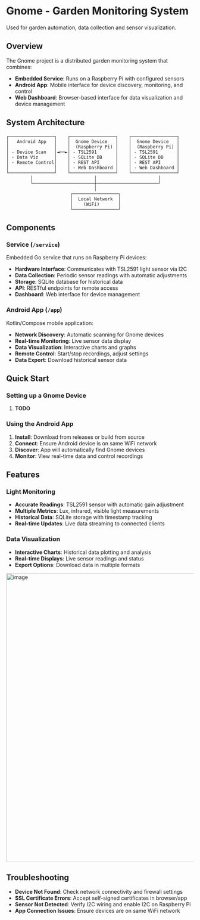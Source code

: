 # Gnome - Garden Monitoring System

Used for garden automation, data collection and sensor visualization.

## Overview

The Gnome project is a distributed garden monitoring system that combines:

- **Embedded Service**: Runs on a Raspberry Pi with configured sensors
- **Android App**: Mobile interface for device discovery, monitoring, and control
- **Web Dashboard**: Browser-based interface for data visualization and device management

## System Architecture

```text
┌─────────────────┐    ┌─────────────────┐    ┌─────────────────┐
│   Android App   │    │  Gnome Device   │    │  Gnome Device   │
│                 │    │  (Raspberry Pi) │    │  (Raspberry Pi) │
│ - Device Scan   │◄──►│ - TSL2591       │    │ - TSL2591       │
│ - Data Viz      │    │ - SQLite DB     │    │ - SQLite DB     │
│ - Remote Control│    │ - REST API      │    │ - REST API      │
│                 │    │ - Web Dashboard │    │ - Web Dashboard │
└─────────────────┘    └─────────────────┘    └─────────────────┘
         │                       │                       │
         └───────────────────────┼───────────────────────┘
                                 │
                        ┌─────────────────┐
                        │  Local Network  │
                        │    (WiFi)       │
                        └─────────────────┘
```

## Components

### Service (`/service`)

Embedded Go service that runs on Raspberry Pi devices:

- **Hardware Interface**: Communicates with TSL2591 light sensor via I2C
- **Data Collection**: Periodic sensor readings with automatic adjustments
- **Storage**: SQLite database for historical data
- **API**: RESTful endpoints for remote access
- **Dashboard**: Web interface for device management

### Android App (`/app`)

Kotlin/Compose mobile application:

- **Network Discovery**: Automatic scanning for Gnome devices
- **Real-time Monitoring**: Live sensor data display
- **Data Visualization**: Interactive charts and graphs
- **Remote Control**: Start/stop recordings, adjust settings
- **Data Export**: Download historical sensor data

## Quick Start

### Setting up a Gnome Device

1. **TODO**

### Using the Android App

1. **Install**: Download from releases or build from source
2. **Connect**: Ensure Android device is on same WiFi network
3. **Discover**: App will automatically find Gnome devices
4. **Monitor**: View real-time data and control recordings

## Features

### Light Monitoring

- **Accurate Readings**: TSL2591 sensor with automatic gain adjustment
- **Multiple Metrics**: Lux, infrared, visible light measurements
- **Historical Data**: SQLite storage with timestamp tracking
- **Real-time Updates**: Live data streaming to connected clients

### Data Visualization

- **Interactive Charts**: Historical data plotting and analysis
- **Real-time Displays**: Live sensor readings and status
- **Export Options**: Download data in multiple formats

<img width="794" height="775" alt="image" src="https://github.com/user-attachments/assets/eeaab95e-ad17-480a-8917-d13ee8731149" />


## Troubleshooting

- **Device Not Found**: Check network connectivity and firewall settings
- **SSL Certificate Errors**: Accept self-signed certificates in browser/app
- **Sensor Not Detected**: Verify I2C wiring and enable I2C on Raspberry Pi
- **App Connection Issues**: Ensure devices are on same WiFi network
